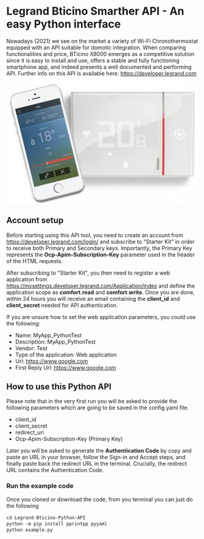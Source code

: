 # Legrand Bticino Smarther API - An easy Python interface
Nowadays (2021) we see on the market a variety of Wi-Fi Chronothermostat equipped with an API suitable for domotic integration. When comparing functionalities and price, BTicino X8000 emerges as a competitive solution since it is easy to install and use, offers a stable and fully functioning smartphone app, and indeed presents a well documented and performing API. Further info on this API is available here: https://developer.legrand.com

![Alt text](img/BTicino_X8000.png?raw=true "BTicino_X8000" )

## Account setup
Before starting using this API tool, you need to create an account from https://developer.legrand.com/login/ and subscribe to "Starter Kit" in order to receive both Primary and Secondary keys. Importantly, the Primary Key represents the **Ocp-Apim-Subscription-Key** parameter used in the header of the HTML requests.

After subscribing to "Starter Kit", you then need to register a web application from https://mysettings.developer.legrand.com/Application/Index and define the application scope as **comfort.read** and **comfort.write**. Once you are done, within 24 hours you will receive an email containing the **client_id** and **client_secret** needed for API authentication.

If you are unsure how to set the web application parameters, you could use the following:
- Name: MyApp_PythonTest
- Description: MyApp_PythonTest
- Vendor: Test
- Type of the application: Web application
- Url: https://www.google.com
- First Reply Url: https://www.google.com

## How to use this Python API
Please note that in the very first run you will be asked to provide the following parameters which are going to be saved in the config.yaml file.
- client_id
- client_secret
- redirect_uri
- Ocp-Apim-Subscription-Key (Primary Key)

Later you will be asked to generate the **Authentication Code** by copy and paste an URL in your browser, follow the Sign-in and Accept steps, and finally paste back the redirect URL in the terminal. Crucially, the redirect URL contains the Authentication Code.

### Run the example code
Once you cloned or download the code, from you terminal you can just do the following

```
cd Legrand-Bticino-Python-API 
python -m pip install pprintpp pyyaml
python example.py
```
